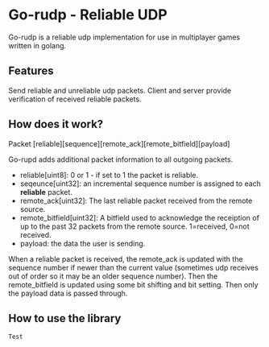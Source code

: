 # Go-rudp - Reliable UDP

Go-rudp is a reliable udp implementation for use in multiplayer games written in golang.

## Features
Send reliable and unreliable udp packets.  Client and server provide verification of received reliable packets.

## How does it work?

Packet
[reliable][sequence][remote_ack][remote_bitfield][payload]

Go-rupd adds additional packet information to all outgoing packets.
- reliable[uint8]: 0 or 1 - if set to 1 the packet is reliable.
- seqeunce[uint32]: an incremental sequence number is assigned to each **reliable** packet.
- remote_ack[uint32]: The last reliable packet received from the remote source.
- remote_bitfield[uint32]: A bitfield used to acknowledge the receiption of up to the past 32 packets from the remote source. 1=received, 0=not received.
- payload: the data the user is sending.

When a reliable packet is received, the remote_ack is updated with the sequence number if newer than the current value (sometimes udp receives out of order so it may be an older sequence number).  Then the remote_bitfield is updated using some bit shifting and bit setting.  Then only the payload data is passed through.

## How to use the library

```Go
Test
```

